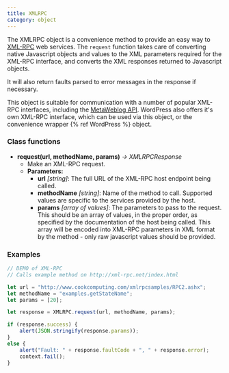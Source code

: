 ```yaml
---
title: XMLRPC
category: object
---
```


The XMLRPC object is a convenience method to provide an easy way to [XML-RPC](http://xmlrpc.scripting.com) web services. The `request` function takes care of converting native Javascript objects and values to the XML parameters required for the XML-RPC interface, and converts the XML responses returned to Javascript objects.

It will also return faults parsed to error messages in the response if necessary.

This object is suitable for communication with a number of popular XML-RPC interfaces, including the [MetaWeblog API](http://xmlrpc.scripting.com/metaWeblogApi.html). WordPress also offers it's own XML-RPC interface, which can be used via this object, or the convenience wrapper {% ref WordPress %} object.

### Class functions

- **request(url, methodName, params)** _-> XMLRPCResponse_
  - Make an XML-RPC request.
  - **Parameters:**
    - **url** _[string]_: The full URL of the XML-RPC host endpoint being called.
    - **methodName** _[string]_: Name of the method to call. Supported values are specific to the services provided by the host.
    - **params** _[array of values]_: The parameters to pass to the request. This should be an array of values, in the proper order, as specified by the documentation of the host being called. This array will be encoded into XML-RPC parameters in XML format by the method - only raw javascript values should be provided.

### Examples

```javascript
// DEMO of XML-RPC
// Calls example method on http://xml-rpc.net/index.html

let url = "http://www.cookcomputing.com/xmlrpcsamples/RPC2.ashx";
let methodName = "examples.getStateName";
let params = [20];

let response = XMLRPC.request(url, methodName, params);

if (response.success) {
	alert(JSON.stringify(response.params));
}
else {
	alert("Fault: " + response.faultCode + ", " + response.error);
	context.fail();
}

```
